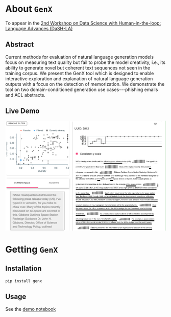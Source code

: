 # About `GenX`
To appear in the [2nd Workshop on Data  Science with Human-in-the-loop: Language Advances (DaSH-LA)](https://sites.google.com/view/dash-la2021)


## Abstract
Current methods for evaluation of natural language generation models focus on measuring text quality but fail to probe the model creativity, i.e., its ability to generate novel but coherent text sequences not seen in the training corpus. We present the GenX tool which is designed to enable interactive exploration and explanation of natural language generation outputs with a focus on the detection of memorization. We demonstrate the tool on two domain-conditioned generation use cases---phishing emails and ACL abstracts. 

## Live Demo

![GenX Screenshot](genx-screenshot.png)

# Getting `GenX`

## Installation
`pip install genx`

## Usage
See the [demo notebook](notebooks/Demo.ipynb)
